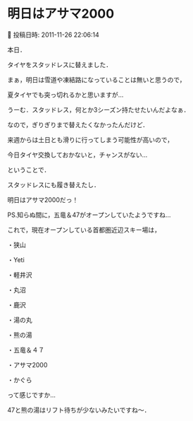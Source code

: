# 明日はアサマ2000

📅 投稿日時: 2011-11-26 22:06:14

本日．


タイヤをスタッドレスに替えました．


まぁ，明日は雪道や凍結路になっていることは無いと思うので，


夏タイヤでも突っ切れるかと思いますが…





うーむ．スタッドレス，何とか3シーズン持たせたいんだよなぁ．


なので，ぎりぎりまで替えたくなかったんだけど．


来週からは土日とも滑りに行ってしまう可能性が高いので，


今日タイヤ交換しておかないと，チャンスがない…





ということで．


スタッドレスにも履き替えたし．





明日はアサマ2000だっ！





PS.知らぬ間に，五竜＆47がオープンしていたようですね…


これで，現在オープンしている首都圏近辺スキー場は，





・狭山


・Yeti


・軽井沢


・丸沼


・鹿沢


・湯の丸


・熊の湯


・五竜＆４７


・アサマ2000


・かぐら





って感じですか…


47と熊の湯はリフト待ちが少ないみたいですね～．
